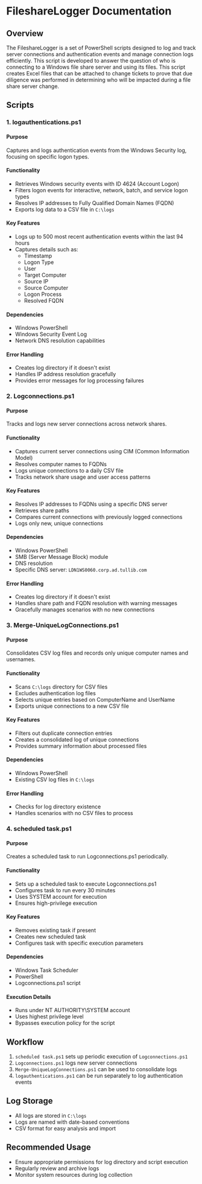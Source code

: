 # FileshareLogger Documentation

## Overview
The FileshareLogger is a set of PowerShell scripts designed to log and track server connections and authentication events and manage connection logs efficiently. This script is developed to answer the question of who is connecting to a Windows file share server and using its files. This script creates Excel files that can be attached to change tickets to prove that due diligence was performed in determining who will be impacted during a file share server change.

## Scripts

### 1. logauthentications.ps1
#### Purpose
Captures and logs authentication events from the Windows Security log, focusing on specific logon types.

#### Functionality
- Retrieves Windows security events with ID 4624 (Account Logon)
- Filters logon events for interactive, network, batch, and service logon types
- Resolves IP addresses to Fully Qualified Domain Names (FQDN)
- Exports log data to a CSV file in `C:\logs`

#### Key Features
- Logs up to 500 most recent authentication events within the last 94 hours
- Captures details such as:
  - Timestamp
  - Logon Type
  - User
  - Target Computer
  - Source IP
  - Source Computer
  - Logon Process
  - Resolved FQDN

#### Dependencies
- Windows PowerShell
- Windows Security Event Log
- Network DNS resolution capabilities

#### Error Handling
- Creates log directory if it doesn't exist
- Handles IP address resolution gracefully
- Provides error messages for log processing failures

### 2. Logconnections.ps1
#### Purpose
Tracks and logs new server connections across network shares.

#### Functionality
- Captures current server connections using CIM (Common Information Model)
- Resolves computer names to FQDNs
- Logs unique connections to a daily CSV file
- Tracks network share usage and user access patterns

#### Key Features
- Resolves IP addresses to FQDNs using a specific DNS server
- Retrieves share paths
- Compares current connections with previously logged connections
- Logs only new, unique connections

#### Dependencies
- Windows PowerShell
- SMB (Server Message Block) module
- DNS resolution
- Specific DNS server: `LDN1WS0060.corp.ad.tullib.com`

#### Error Handling
- Creates log directory if it doesn't exist
- Handles share path and FQDN resolution with warning messages
- Gracefully manages scenarios with no new connections

### 3. Merge-UniqueLogConnections.ps1
#### Purpose
Consolidates CSV log files and records only unique computer names and usernames.

#### Functionality
- Scans `C:\logs` directory for CSV files
- Excludes authentication log files
- Selects unique entries based on ComputerName and UserName
- Exports unique connections to a new CSV file

#### Key Features
- Filters out duplicate connection entries
- Creates a consolidated log of unique connections
- Provides summary information about processed files

#### Dependencies
- Windows PowerShell
- Existing CSV log files in `C:\logs`

#### Error Handling
- Checks for log directory existence
- Handles scenarios with no CSV files to process

### 4. scheduled task.ps1
#### Purpose
Creates a scheduled task to run Logconnections.ps1 periodically.

#### Functionality
- Sets up a scheduled task to execute Logconnections.ps1
- Configures task to run every 30 minutes
- Uses SYSTEM account for execution
- Ensures high-privilege execution

#### Key Features
- Removes existing task if present
- Creates new scheduled task
- Configures task with specific execution parameters

#### Dependencies
- Windows Task Scheduler
- PowerShell
- Logconnections.ps1 script

#### Execution Details
- Runs under NT AUTHORITY\SYSTEM account
- Uses highest privilege level
- Bypasses execution policy for the script

## Workflow
1. `scheduled task.ps1` sets up periodic execution of `Logconnections.ps1`
2. `Logconnections.ps1` logs new server connections
3. `Merge-UniqueLogConnections.ps1` can be used to consolidate logs
4. `logauthentications.ps1` can be run separately to log authentication events

## Log Storage
- All logs are stored in `C:\logs`
- Logs are named with date-based conventions
- CSV format for easy analysis and import

## Recommended Usage
- Ensure appropriate permissions for log directory and script execution
- Regularly review and archive logs
- Monitor system resources during log collection
